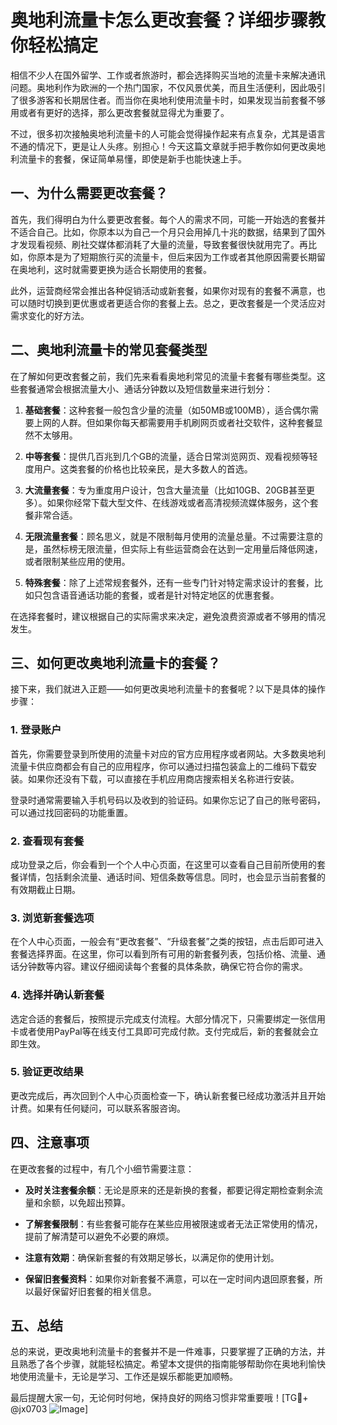 # 奥地利流量卡怎么更改套餐？详细步骤教你轻松搞定

相信不少人在国外留学、工作或者旅游时，都会选择购买当地的流量卡来解决通讯问题。奥地利作为欧洲的一个热门国家，不仅风景优美，而且生活便利，因此吸引了很多游客和长期居住者。而当你在奥地利使用流量卡时，如果发现当前套餐不够用或者有更好的选择，那么更改套餐就显得尤为重要了。

不过，很多初次接触奥地利流量卡的人可能会觉得操作起来有点复杂，尤其是语言不通的情况下，更是让人头疼。别担心！今天这篇文章就手把手教你如何更改奥地利流量卡的套餐，保证简单易懂，即使是新手也能快速上手。

## 一、为什么需要更改套餐？

首先，我们得明白为什么要更改套餐。每个人的需求不同，可能一开始选的套餐并不适合自己。比如，你原本以为自己一个月只会用掉几十兆的数据，结果到了国外才发现看视频、刷社交媒体都消耗了大量的流量，导致套餐很快就用完了。再比如，你原本是为了短期旅行买的流量卡，但后来因为工作或者其他原因需要长期留在奥地利，这时就需要更换为适合长期使用的套餐。

此外，运营商经常会推出各种促销活动或新套餐，如果你对现有的套餐不满意，也可以随时切换到更优惠或者更适合你的套餐上去。总之，更改套餐是一个灵活应对需求变化的好方法。

## 二、奥地利流量卡的常见套餐类型

在了解如何更改套餐之前，我们先来看看奥地利常见的流量卡套餐有哪些类型。这些套餐通常会根据流量大小、通话分钟数以及短信数量来进行划分：

1. **基础套餐**：这种套餐一般包含少量的流量（如50MB或100MB），适合偶尔需要上网的人群。但如果你每天都需要用手机刷网页或者社交软件，这种套餐显然不太够用。

2. **中等套餐**：提供几百兆到几个GB的流量，适合日常浏览网页、观看视频等轻度用户。这类套餐的价格也比较亲民，是大多数人的首选。

3. **大流量套餐**：专为重度用户设计，包含大量流量（比如10GB、20GB甚至更多）。如果你经常下载大型文件、在线游戏或者高清视频流媒体服务，这个套餐非常合适。

4. **无限流量套餐**：顾名思义，就是不限制每月使用的流量总量。不过需要注意的是，虽然标榜无限流量，但实际上有些运营商会在达到一定用量后降低网速，或者限制某些应用的使用。

5. **特殊套餐**：除了上述常规套餐外，还有一些专门针对特定需求设计的套餐，比如只包含语音通话功能的套餐，或者是针对特定地区的优惠套餐。

在选择套餐时，建议根据自己的实际需求来决定，避免浪费资源或者不够用的情况发生。

## 三、如何更改奥地利流量卡的套餐？

接下来，我们就进入正题——如何更改奥地利流量卡的套餐呢？以下是具体的操作步骤：

### 1. 登录账户

首先，你需要登录到所使用的流量卡对应的官方应用程序或者网站。大多数奥地利流量卡供应商都会有自己的应用程序，你可以通过扫描包装盒上的二维码下载安装。如果你还没有下载，可以直接在手机应用商店搜索相关名称进行安装。

登录时通常需要输入手机号码以及收到的验证码。如果你忘记了自己的账号密码，可以通过找回密码的功能重置。

### 2. 查看现有套餐

成功登录之后，你会看到一个个人中心页面，在这里可以查看自己目前所使用的套餐详情，包括剩余流量、通话时间、短信条数等信息。同时，也会显示当前套餐的有效期截止日期。

### 3. 浏览新套餐选项

在个人中心页面，一般会有“更改套餐”、“升级套餐”之类的按钮，点击后即可进入套餐选择界面。在这里，你可以看到所有可用的新套餐列表，包括价格、流量、通话分钟数等内容。建议仔细阅读每个套餐的具体条款，确保它符合你的需求。

### 4. 选择并确认新套餐

选定合适的套餐后，按照提示完成支付流程。大部分情况下，只需要绑定一张信用卡或者使用PayPal等在线支付工具即可完成付款。支付完成后，新的套餐就会立即生效。

### 5. 验证更改结果

更改完成后，再次回到个人中心页面检查一下，确认新套餐已经成功激活并且开始计费。如果有任何疑问，可以联系客服咨询。

## 四、注意事项

在更改套餐的过程中，有几个小细节需要注意：

- **及时关注套餐余额**：无论是原来的还是新换的套餐，都要记得定期检查剩余流量和余额，以免超出预算。
  
- **了解套餐限制**：有些套餐可能存在某些应用被限速或者无法正常使用的情况，提前了解清楚可以避免不必要的麻烦。

- **注意有效期**：确保新套餐的有效期足够长，以满足你的使用计划。

- **保留旧套餐资料**：如果你对新套餐不满意，可以在一定时间内退回原套餐，所以最好保留好旧套餐的相关信息。

## 五、总结

总的来说，更改奥地利流量卡的套餐并不是一件难事，只要掌握了正确的方法，并且熟悉了各个步骤，就能轻松搞定。希望本文提供的指南能够帮助你在奥地利愉快地使用流量卡，无论是学习、工作还是娱乐都能更加顺畅。

最后提醒大家一句，无论何时何地，保持良好的网络习惯非常重要哦！[TG💪+ @jx0703 ![Image](https://github.com/user-attachments/assets/dbca1d08-cadb-493c-b0ec-ad6f7a83f270)]
